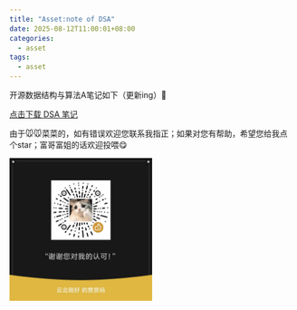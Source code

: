```yaml
---
title: "Asset:note of DSA"
date: 2025-08-12T11:00:01+08:00
categories: 
  - asset
tags:
  - asset
---
```


开源数据结构与算法A笔记如下（更新ing）🥰

[点击下载 DSA 笔记](/_pdfs/SSAnote.pdf)

由于🐭🐭菜菜的，如有错误欢迎您联系我指正；如果对您有帮助，希望您给我点个star；富哥富姐的话欢迎投喂😋

<img src="./assets/images/赞赏码.jpg" alt="" width="50%"> 



